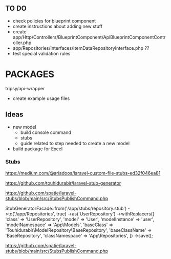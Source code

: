 ## TO DO

- check policies for blueprint component
- create instructions about adding new stuff
- create app/Http/Controllers/BlueprintComponent/ApiBlueprintComponentController.php
- app/Repositories/Interfaces/ItemDataRepositoryInterface.php ??
- test special validation rules

# PACKAGES

tripsy/api-wrapper
  - create example usage files

## Ideas

- new model 
  - build console command 
  - stubs
  - guide related to step needed to create a new model
- build package for Excel


### Stubs

https://medium.com/@ariadoos/laravel-custom-file-stubs-ed32f046ea81

https://github.com/touhidurabir/laravel-stub-generator

https://github.com/spatie/laravel-stubs/blob/main/src/StubsPublishCommand.php

StubGeneratorFacade::from('/app/stubs/repository.stub')
->to('/app/Repositories', true)
->as('UserRepository')
->withReplacers([
'class'             => 'UserRepository',
'model'             => 'User',
'modelInstance'     => 'user',
'modelNamespace'    => 'App\\Models',
'baseClass'         => 'Touhidurabir\\ModelRepository\\BaseRepository',
'baseClassName'     => 'BaseRepository',
'classNamespace'    => 'App\\Repositories',
])
->save();


https://github.com/spatie/laravel-stubs/blob/main/src/StubsPublishCommand.php
